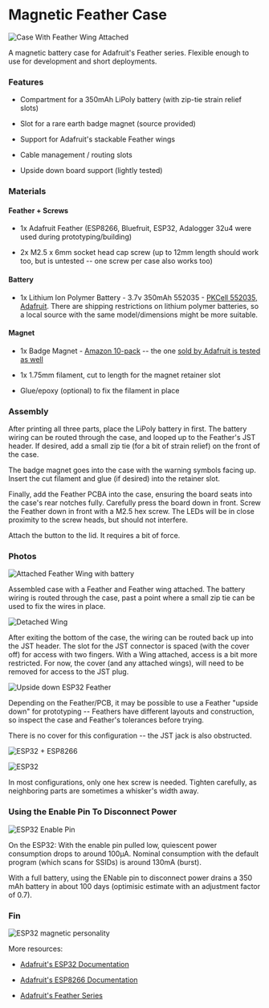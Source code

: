 # Magnetic Feather Case

![Case With Feather Wing Attached](png/blue-covered-powered.png)

A magnetic battery case for Adafruit's Feather series. Flexible enough to use for development and short deployments.

### Features

* Compartment for a 350mAh LiPoly battery (with zip-tie strain relief slots)

* Slot for a rare earth badge magnet (source provided)

* Support for Adafruit's stackable Feather wings

* Cable management / routing slots

* Upside down board support (lightly tested)

### Materials

#### Feather + Screws

* 1x Adafruit Feather (ESP8266, Bluefruit, ESP32, Adalogger 32u4 were used during prototyping/building)

* 2x M2.5 x 6mm socket head cap screw (up to 12mm length should work too, but is untested -- one screw per case also works too)

#### Battery

* 1x Lithium Ion Polymer Battery - 3.7v 350mAh 552035 - [PKCell 552035, Adafruit](https://www.adafruit.com/product/2750). There are shipping restrictions on lithium polymer batteries, so a local source with the same model/dimensions might be more suitable.

#### Magnet

* 1x Badge Magnet - [Amazon 10-pack](https://www.amazon.com/totalElement-Magnetic-Fastener-Adhesive-10-Pack/dp/B00EHK287M) -- the one [sold by Adafruit is tested as well](https://www.adafruit.com/product/1170)

* 1x 1.75mm filament, cut to length for the magnet retainer slot

* Glue/epoxy (optional) to fix the filament in place

### Assembly

After printing all three parts, place the LiPoly battery in first. The battery wiring can be routed through the case, and looped up to the Feather's JST header. If desired, add a small zip tie (for a bit of strain relief) on the front of the case.

The badge magnet goes into the case with the warning symbols facing up. Insert the cut filament and glue (if desired) into the retainer slot.

Finally, add the Feather PCBA into the case, ensuring the board seats into the case's rear notches fully. Carefully press the board down in front. Screw the Feather down in front with a M2.5 hex screw. The LEDs will be in close proximity to the screw heads, but should not interfere.

Attach the button to the lid. It requires a bit of force.

### Photos

![Attached Feather Wing with battery](png/blue-covered-battery-attached-wing.png)

Assembled case with a Feather and Feather wing attached. The battery wiring is routed through the case, past a point where a small zip tie can be used to fix the wires in place.

![Detached Wing](png/blue-covered-detached-wing.png)

After exiting the bottom of the case, the wiring can be routed back up into the JST header. The slot for the JST connector is spaced (with the cover off) for access with two fingers. With a Wing attached, access is a bit more restricted. For now, the cover (and any attached wings), will need to be removed for access to the JST plug.

![Upside down ESP32 Feather](png/covered.png)

Depending on the Feather/PCB, it may be possible to use a Feather "upside down" for prototyping -- Feathers have different layouts and construction, so inspect the case and Feather's tolerances before trying.

There is no cover for this configuration -- the JST jack is also obstructed.

![ESP32 + ESP8266](png/esp32_esp8266.png)

![ESP32](png/esp32-solo.png)

In most configurations, only one hex screw is needed. Tighten carefully, as neighboring parts are sometimes a whisker's width away.

### Using the Enable Pin To Disconnect Power

![ESP32 Enable Pin](png/esp32-enable-pin.png)

On the ESP32: With the enable pin pulled low, quiescent power consumption drops to around 100μA. Nominal consumption with the default program (which scans for SSIDs) is around 130mA (burst).

With a full battery, using the ENable pin to disconnect power drains a 350 mAh battery in about 100 days (optimisic estimate with an adjustment factor of 0.7).

### Fin

![ESP32 magnetic personality](png/esp32-magnetic-personality-2.png)

More resources:

* [Adafruit's ESP32 Documentation](https://learn.adafruit.com/adafruit-huzzah32-esp32-feather/overview)

* [Adafruit's ESP8266 Documentation](https://learn.adafruit.com/adafruit-feather-huzzah-esp8266/)

* [Adafruit's Feather Series](https://www.adafruit.com/feather/)